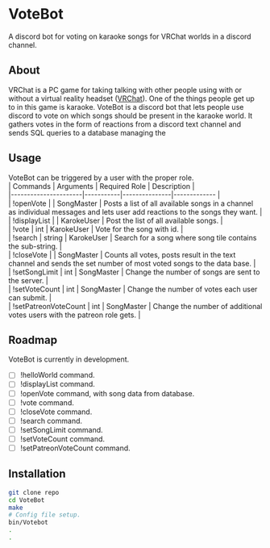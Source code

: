 # VoteBot 
A discord bot for voting on karaoke songs for VRChat worlds in a discord channel.

## About
VRChat is a PC game for taking talking with other people using with or without a virtual reality headset ([VRChat](https://www.vrchat.com/)). One of the things people get up to in this game is karaoke.
VoteBot is a discord bot that lets people use discord to vote on which songs should be present in the karaoke world. It gathers votes in the form of reactions from a discord text channel and sends SQL queries to a database managing the 

## Usage
VoteBot can be triggered by a user with the proper role.      
| Commands             | Arguments | Required Role | Description                                                                                                                 |  
|----------------------|-----------|---------------|-------------                                                                                                                |  
| !openVote            |           | SongMaster    | Posts a list of all available songs in a channel as individual messages and lets user add reactions to the songs they want. |  
| !displayList         |           | KarokeUser    | Post the list of all available songs.                                                                                       |  
| !vote                | int       | KarokeUser    | Vote for the song with id.                                                                                                  |  
| !search              | string    | KarokeUser    | Search for a song where song tile contains the sub-string.                                                                  |  
| !closeVote           |           | SongMaster    | Counts all votes, posts result in the text channel and sends the set number of most voted songs to the data base.           |  
| !setSongLimit        | int       | SongMaster    | Change the number of songs are sent to the server.                                                                          |  
| !setVoteCount        | int       | SongMaster    | Change the number of votes each user can submit.                                                                            |  
| !setPatreonVoteCount | int       | SongMaster    | Change the number of additional votes users with the patreon role gets.                                                     |  

## Roadmap
VoteBot is currently in development.
- [ ] !helloWorld command.
- [ ] !displayList command.
- [ ] !openVote command, with song data from database.
- [ ] !vote command.
- [ ] !closeVote command.
- [ ] !search command.
- [ ] !setSongLimit command. 
- [ ] !setVoteCount command.
- [ ] !setPatreonVoteCount command.

## Installation
``` bash
git clone repo
cd VoteBot
make
# Config file setup.
bin/Votebot
.
.
```